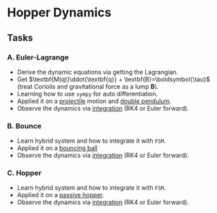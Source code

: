 # Hopper Dynamics
## Tasks
### A. Euler-Lagrange
- Derive the dynamic equations via getting the Lagrangian.
- Get $\textbf{M(q)}\ddot{\textbf{q}} + \textbf{B}=\boldsymbol{\tau}$ (treat Coriolis and gravitational force as a lump $\textbf{B}$).
- Learning how to use $\texttt{sympy}$ for auto differentiation.
- Applied it on a [projectile](/bootcamp_scripts/1_hopper_dynamics/a_euler-lagrange/projectile.py) motion and [double pendulum](/bootcamp_scripts/1_hopper_dynamics/a_euler-lagrange/double_pendulum.py).
- Observe the dynamics via [integration](/dynamics.py) (RK4 or Euler forward).

### B. Bounce
- Learn hybrid system and how to integrate it with $\texttt{FSM}$.
- Applied it on a [bouncing ball](/bootcamp_scripts/1_hopper_dynamics/b_bounce/bounce.py)
- Observe the dynamics via [integration](/dynamics.py) (RK4 or Euler forward).

### C. Hopper
- Learn hybrid system and how to integrate it with $\texttt{FSM}$.
- Applied it on a [passive hopper](/bootcamp_scripts/1_hopper_dynamics/c_hopper/hopper.py).
- Observe the dynamics via [integration](/dynamics.py) (RK4 or Euler forward).